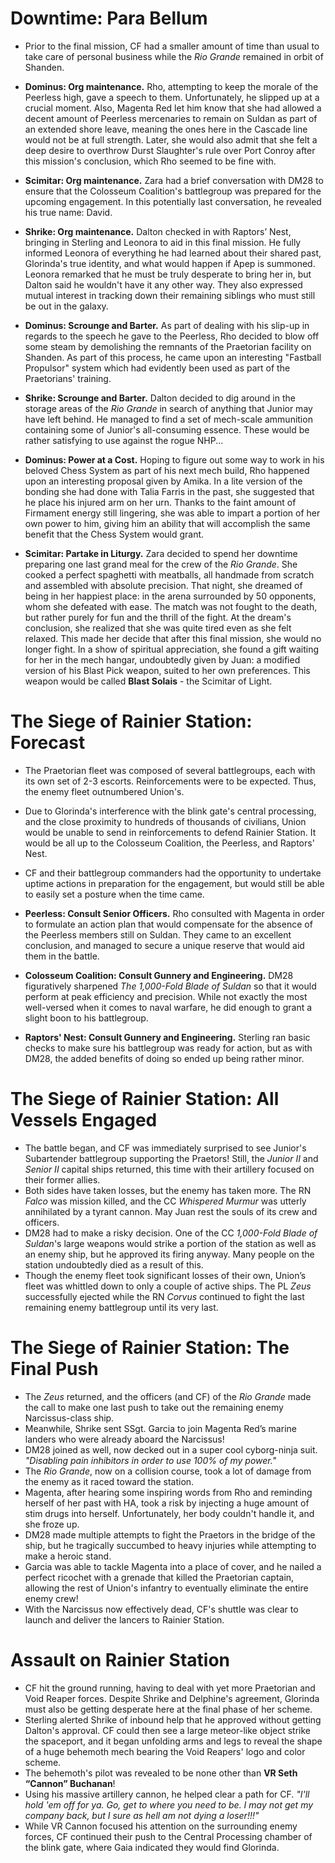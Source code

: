 # Downtime: Para Bellum
- Prior to the final mission, CF had a smaller amount of time than usual to take care of personal business while the *Rio Grande* remained in orbit of Shanden.

- **Dominus: Org maintenance.** Rho, attempting to keep the morale of the Peerless high, gave a speech to them. Unfortunately, he slipped up at a crucial moment. Also, Magenta Red let him know that she had allowed a decent amount of Peerless mercenaries to remain on Suldan as part of an extended shore leave, meaning the ones here in the Cascade line would not be at full strength. Later, she would also admit that she felt a deep desire to overthrow Durst Slaughter's rule over Port Conroy after this mission's conclusion, which Rho seemed to be fine with.

- **Scimitar: Org maintenance.** Zara had a brief conversation with DM28 to ensure that the Colosseum Coalition's battlegroup was prepared for the upcoming engagement. In this potentially last conversation, he revealed his true name: David.

- **Shrike: Org maintenance.** Dalton checked in with Raptors’ Nest, bringing in Sterling and Leonora to aid in this final mission. He fully informed Leonora of everything he had learned about their shared past, Glorinda's true identity, and what would happen if Apep is summoned. Leonora remarked that he must be truly desperate to bring her in, but Dalton said he wouldn't have it any other way. They also expressed mutual interest in tracking down their remaining siblings who must still be out in the galaxy.

- **Dominus: Scrounge and Barter.** As part of dealing with his slip-up in regards to the speech he gave to the Peerless, Rho decided to blow off some steam by demolishing the remnants of the Praetorian facility on Shanden. As part of this process, he came upon an interesting "Fastball Propulsor" system which had evidently been used as part of the Praetorians' training.

- **Shrike: Scrounge and Barter.** Dalton decided to dig around in the storage areas of the *Rio Grande* in search of anything that Junior may have left behind. He managed to find a set of mech-scale ammunition containing some of Junior's all-consuming essence. These would be rather satisfying to use against the rogue NHP...

- **Dominus: Power at a Cost.** Hoping to figure out some way to work in his beloved Chess System as part of his next mech build, Rho happened upon an interesting proposal given by Amika. In a lite version of the bonding she had done with Talia Farris in the past, she suggested that he place his injured arm on her urn. Thanks to the faint amount of Firmament energy still lingering, she was able to impart a portion of her own power to him, giving him an ability that will accomplish the same benefit that the Chess System would grant.

- **Scimitar: Partake in Liturgy.** Zara decided to spend her downtime preparing one last grand meal for the crew of the *Rio Grande*. She cooked a perfect spaghetti with meatballs, all handmade from scratch and assembled with absolute precision. That night, she dreamed of being in her happiest place: in the arena surrounded by 50 opponents, whom she defeated with ease. The match was not fought to the death, but rather purely for fun and the thrill of the fight. At the dream's conclusion, she realized that she was quite tired even as she felt relaxed. This made her decide that after this final mission, she would no longer fight. In a show of spiritual appreciation, she found a gift waiting for her in the mech hangar, undoubtedly given by Juan: a modified version of his Blast Pick weapon, suited to her own preferences. This weapon would be called **Blast Solais** - the Scimitar of Light.

# The Siege of Rainier Station: Forecast
- The Praetorian fleet was composed of several battlegroups, each with its own set of 2-3 escorts. Reinforcements were to be expected. Thus, the enemy fleet outnumbered Union's.
- Due to Glorinda's interference with the blink gate's central processing, and the close proximity to hundreds of thousands of civilians, Union would be unable to send in reinforcements to defend Rainier Station. It would be all up to the Colosseum Coalition, the Peerless, and Raptors' Nest.
- CF and their battlegroup commanders had the opportunity to undertake uptime actions in preparation for the engagement, but would still be able to easily set a posture when the time came.

- **Peerless: Consult Senior Officers.** Rho consulted with Magenta in order to formulate an action plan that would compensate for the absence of the Peerless members still on Suldan. They came to an excellent conclusion, and managed to secure a unique reserve that would aid them in the battle.

- **Colosseum Coalition: Consult Gunnery and Engineering.** DM28 figuratively sharpened *The 1,000-Fold Blade of Suldan* so that it would perform at peak efficiency and precision. While not exactly the most well-versed when it comes to naval warfare, he did enough to grant a slight boon to his battlegroup.

- **Raptors' Nest: Consult Gunnery and Engineering.** Sterling ran basic checks to make sure his battlegroup was ready for action, but as with DM28, the added benefits of doing so ended up being rather minor.

# The Siege of Rainier Station: All Vessels Engaged
- The battle began, and CF was immediately surprised to see Junior's Subartender battlegroup supporting the Praetors! Still, the *Junior II* and *Senior II* capital ships returned, this time with their artillery focused on their former allies.
- Both sides have taken losses, but the enemy has taken more. The RN *Falco* was mission killed, and the CC *Whispered Murmur* was utterly annihilated by a tyrant cannon. May Juan rest the souls of its crew and officers.
- DM28 had to make a risky decision. One of the CC *1,000-Fold Blade of Suldan*'s large weapons would strike a portion of the station as well as an enemy ship, but he approved its firing anyway. Many people on the station undoubtedly died as a result of this.
- Though the enemy fleet took significant losses of their own, Union’s fleet was whittled down to only a couple of active ships. The PL *Zeus* successfully ejected while the RN *Corvus* continued to fight the last remaining enemy battlegroup until its very last.

# The Siege of Rainier Station: The Final Push
- The *Zeus* returned, and the officers (and CF) of the *Rio Grande* made the call to make one last push to take out the remaining enemy Narcissus-class ship.
- Meanwhile, Shrike sent SSgt. Garcia to join Magenta Red’s marine landers who were already aboard the Narcissus!
- DM28 joined as well, now decked out in a super cool cyborg-ninja suit. *"Disabling pain inhibitors in order to use 100% of my power."*
- The *Rio Grande*, now on a collision course, took a lot of damage from the enemy as it raced toward the station.
- Magenta, after hearing some inspiring words from Rho and reminding herself of her past with HA, took a risk by injecting a huge amount of stim drugs into herself. Unfortunately, her body couldn't handle it, and she froze up.
- DM28 made multiple attempts to fight the Praetors in the bridge of the ship, but he tragically succumbed to heavy injuries while attempting to make a heroic stand.
- Garcia was able to tackle Magenta into a place of cover, and he nailed a perfect ricochet with a grenade that killed the Praetorian captain, allowing the rest of Union's infantry to eventually eliminate the entire enemy crew!
- With the Narcissus now effectively dead, CF's shuttle was clear to launch and deliver the lancers to Rainier Station.

# Assault on Rainier Station
- CF hit the ground running, having to deal with yet more Praetorian and Void Reaper forces. Despite Shrike and Delphine's agreement, Glorinda must also be getting desperate here at the final phase of her scheme.
- Sterling alerted Shrike of inbound help that he approved without getting Dalton's approval. CF could then see a large meteor-like object strike the spaceport, and it began unfolding arms and legs to reveal the shape of a huge behemoth mech bearing the Void Reapers' logo and color scheme.
- The behemoth's pilot was revealed to be none other than **VR Seth “Cannon” Buchanan**!
- Using his massive artillery cannon, he helped clear a path for CF. *"I'll hold 'em off for ya. Go, get to where you need to be. I may not get my company back, but I sure as hell am not dying a loser!!!"*
- While VR Cannon focused his attention on the surrounding enemy forces, CF continued their push to the Central Processing chamber of the blink gate, where Gaia indicated they would find Glorinda.